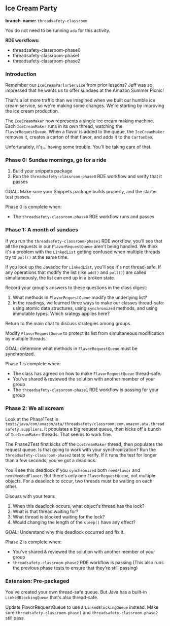 ## Ice Cream Party

**branch-name:** `threadsafety-classroom`

You do not need to be running `ada` for this activity.

**RDE workflows:**
- threadsafety-classroom-phase0
- threadsafety-classroom-phase1
- threadsafety-classroom-phase2

### Introduction

Remember our `IceCreamParlorService` from prior lessons?
Jeff was so impressed that he wants us to offer sundaes at the Amazon Summer Picnic!

That's a lot more traffic than we imagined when we built our humble ice cream service,
so we're making some changes. We're starting by improving the ice cream production.
 
The `IceCreamMaker` now represents a single ice cream making machine.
Each `IceCreamMaker` runs in its own thread, watching the `FlavorRequestQueue`.
When a flavor is added to the queue, the `IceCreamMaker` removes it, creates a carton of that flavor,
and adds it to the `CartonDao`. 

Unfortunately, it's... having some trouble. You'll be taking care of that.

### Phase 0: Sundae mornings, go for a ride

1. Build your snippets package
1. Run the `threadsafety-classroom-phase0` RDE workflow and verify that it passes

GOAL: Make sure your Snippets package builds properly, and the starter test passes.

Phase 0 is complete when:
- The `threadsafety-classroom-phase0` RDE workflow runs and passes

### Phase 1: A month of sundaes

If you run the `threadsafety-classroom-phase1` RDE workflow, you'll see that all the requests
in our `FlavorRequestQueue` aren't being handled. We think it's a problem with the `LinkedList`
getting confused when multiple threads try to `poll()` at the same time.

If you look up the Javadoc for `LinkedList`, you'll see it's not thread-safe. If any operations
that modify the list (like `add()` and `poll()`) are called simultaneously, the list can end up
in a broken state.

Record your group's answers to these questions in the class digest:

1. What methods in `FlavorRequestQueue` modify the underlying list?
1. In the readings, we learned three ways to make our classes thread-safe: using atomic data structures,
   using `synchronized` methods, and using immutable types. Which srategy applies here?
   
Return to the main chat to discuss strategies among groups.

Modify `FlavorRequestQueue` to protect its list from simultaneous modification by multiple threads.

GOAL: determine what methods in `FlavorRequestQueue` must be synchronized.

Phase 1 is complete when:
- The class has agreed on how to make `FlavorRequestQueue` thread-safe.
- You've shared & reviewed the solution with another member of your group
- The `threadsafety-classroom-phase1` RDE workflow is passing for your group

### Phase 2: We all scream

Look at the Phase1Test in `tests/java/com/amazon/ata/threadsafety/classroom.com.amazon.ata.threadsafety.suppliers`.
It populates a big request queue, then kicks off a bunch of `IceCreamMaker` threads.
That seems to work fine.

The Phase2Test first kicks off the `IceCreamMaker` thread, then populates the request queue.
Is that going to work with your synchronization? Run the `threadsafety-classroom-phase2` test
to verify. If it runs the test for longer than a few seconds, you've got a deadlock.

You'll see this deadlock if you `synchronized` both `needFlavor` and `nextNeededFlavor`.
But there's only one `FlavorRequestQueue`, not multiple objects. For a deadlock to occur,
two threads must be waiting on each other. 

Discuss with your team:

1. When this deadlock occurs, what object's thread has the lock?
1. What is that thread waiting for?
1. What thread is blocked waiting for the lock?
1. Would changing the length of the `sleep()` have any effect?

GOAL: Understand why this deadlock occurred and fix it.

Phase 2 is complete when:
- You've shared & reviewed the solution with another member of your group
- `threadsafety-classroom-phase2` RDE workflow is passing
  (This also runs the previous phase tests to ensure that they're still passing)

### Extension: Pre-packaged

You've created your own thread-safe queue. But Java has a built-in `LinkedBlockingQueue`
that's also thread-safe.

Update FlavorRequestQueue to use a `LinkedBlockingQueue` instead. Make sure `threadsafety-classroom-phase1`
and `threadsafety-classroom-phase2` still pass.
